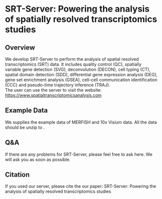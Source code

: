 # SRT-Server: Powering the analysis of spatially resolved transcriptomics studies <br>

## Overview
We develop SRT-Server to perform the analysis of spatial resolved transcriptomics (SRT) data. It includes quality control (QC), spatially variable gene detection (SVG), deconvolution (DECON), cell typing (CT), spatial domain detection (SDD), differential gene expression analysis (DEG), gene set enrichment analysis (GSEA), cell-cell communication identification (CCC) and pseudo-time trajectory inference (TRAJ). <br>
The user can use the server to visit the website: https://www.spatialtranscriptomicsanalysis.com

## Example Data
We supplies the example data of MERFISH and 10x Visium data. All the data should be unzip to .

## Q&A
If there are any problems for SRT-Server, please feel free to ask here. We will ask you as soon as possible. 

## Citation
If you used our server, please cite the our paper: SRT-Server: Powering the analysis of spatially resolved transcriptomics studies <br>
